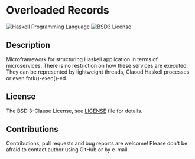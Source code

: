 # Overloaded Records

<!--
[![Hackage](http://img.shields.io/hackage/v/microservices.svg)][Hackage: microservices]
[![Hackage Dependencies](https://img.shields.io/hackage-deps/v/microservices.svg)](http://packdeps.haskellers.com/reverse/microservices)
-->
[![Haskell Programming Language](https://img.shields.io/badge/language-Haskell-blue.svg)][Haskell.org]
[![BSD3 License](http://img.shields.io/badge/license-BSD3-brightgreen.svg)][tl;dr Legal: BSD3]

<!--
[![Build](https://travis-ci.org/trskop/microservices.svg)](https://travis-ci.org/trskop/microservices)
-->


## Description

Microframework for structuring Haskell application in terms of microservices.
There is no restriction on how these services are executed. They can be
represented by lightweight threads, Claoud Haskell processes or even
fork()-exec()-ed.


## License

The BSD 3-Clause License, see [LICENSE][] file for details.


## Contributions

Contributions, pull requests and bug reports are welcome! Please don't be
afraid to contact author using GitHub or by e-mail.



[Haskell.org]:
  http://www.haskell.org
  "The Haskell Programming Language"
[LICENSE]:
  https://github.com/trskop/microservices/blob/master/LICENSE
  "License of microservices package."
[tl;dr Legal: BSD3]:
  https://tldrlegal.com/license/bsd-3-clause-license-%28revised%29
  "BSD 3-Clause License (Revised)"
